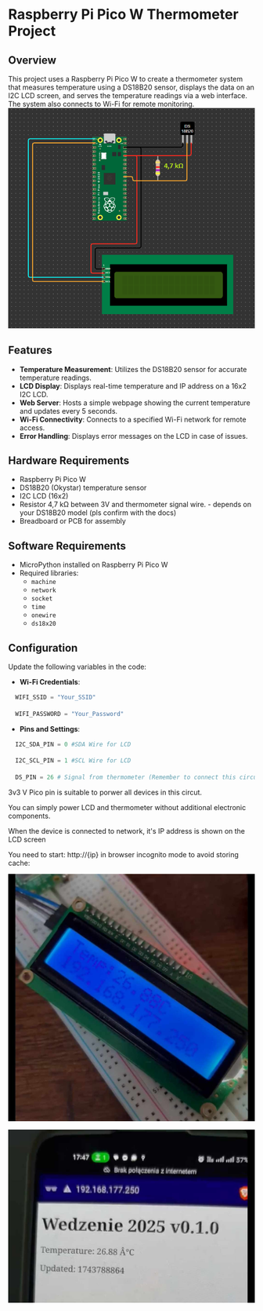 # Raspberry Pi Pico W Thermometer Project

## Overview
This project uses a Raspberry Pi Pico W to create a thermometer system that measures temperature using a DS18B20 sensor, displays the data on an I2C LCD screen, and serves the temperature readings via a web interface. The system also connects to Wi-Fi for remote monitoring.
![Schematic of Raspberry Pi Pico W Thermometer Project](pico_design.png)
## Features
- **Temperature Measurement**: Utilizes the DS18B20 sensor for accurate temperature readings.
- **LCD Display**: Displays real-time temperature and IP address on a 16x2 I2C LCD.
- **Web Server**: Hosts a simple webpage showing the current temperature and updates every 5 seconds.
- **Wi-Fi Connectivity**: Connects to a specified Wi-Fi network for remote access.
- **Error Handling**: Displays error messages on the LCD in case of issues.

## Hardware Requirements
- Raspberry Pi Pico W
- DS18B20 (Okystar) temperature sensor
- I2C LCD (16x2)
- Resistor 4,7 kΩ between 3V and thermometer signal wire. - depends on your DS18B20 model (pls confirm with the docs)
- Breadboard or PCB for assembly

## Software Requirements
- MicroPython installed on Raspberry Pi Pico W
- Required libraries:
  - `machine`
  - `network`
  - `socket`
  - `time`
  - `onewire`
  - `ds18x20`

## Configuration
Update the following variables in the code:
- **Wi-Fi Credentials**:
```python
  WIFI_SSID = "Your_SSID"

  WIFI_PASSWORD = "Your_Password"
```

- **Pins and Settings**:
```python
  I2C_SDA_PIN = 0 #SDA Wire for LCD

  I2C_SCL_PIN = 1 #SCL Wire for LCD

  DS_PIN = 26 # Signal from thermometer (Remember to connect this circut with 3V by Resistor 4,7 kΩ )
```

3v3 V Pico pin is suitable to porwer all devices in this circut.

You can simply power LCD and thermometer without additional electronic components.

When the device is connected to network, it's IP address is shown on the LCD screen

You need to start: http://{ip} in browser incognito mode to avoid storing cache:

![Schematic of Raspberry Pi Pico W Thermometer Project](ip.png)

![Schematic of Raspberry Pi Pico W Thermometer Project](http.png)
